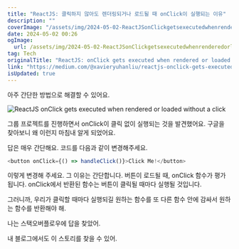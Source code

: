 ```yaml
---
title: "ReactJS: 클릭하지 않아도 렌더링되거나 로드될 때 onClick이 실행되는 이유"
description: ""
coverImage: "/assets/img/2024-05-02-ReactJSonClickgetsexecutedwhenrenderedorloadedwithoutaclick_0.png"
date: 2024-05-02 00:26
ogImage: 
  url: /assets/img/2024-05-02-ReactJSonClickgetsexecutedwhenrenderedorloadedwithoutaclick_0.png
tag: Tech
originalTitle: "ReactJS: onClick gets executed when rendered or loaded without a click"
link: "https://medium.com/@xavieryuhanliu/reactjs-onclick-gets-executed-when-rendered-or-loaded-without-a-click-837fc3c71cca"
isUpdated: true
---
```





아주 간단한 방법으로 해결할 수 있어요.

![ReactJS onClick gets executed when rendered or loaded without a click](/assets/img/2024-05-02-ReactJSonClickgetsexecutedwhenrenderedorloadedwithoutaclick_0.png)

그룹 프로젝트를 진행하면서 onClick이 클릭 없이 실행되는 것을 발견했어요. 구글을 찾아보니 왜 이런지 마침내 알게 되었어요.

답은 매우 간단해요. 코드를 다음과 같이 변경해주세요.

<div class="content-ad"></div>

```js
<button onClick={() => handleClick()}>Click Me!</button>
```

이렇게 변경해 주세요. 그 이유는 간단합니다. 버튼이 로드될 때, onClick 함수가 평가됩니다. onClick에서 반환된 함수는 버튼이 클릭될 때마다 실행될 것입니다.

<div class="content-ad"></div>

그러니까, 우리가 클릭할 때마다 실행되길 원하는 함수를 또 다른 함수 안에 감싸서 원하는 함수를 반환해야 해.

나는 스택오버플로우에 답을 찾았어.

내 블로그에서도 이 스토리를 찾을 수 있어.